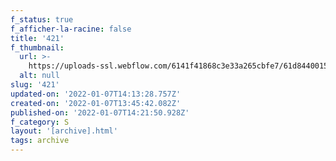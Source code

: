```yaml
---
f_status: true
f_afficher-la-racine: false
title: '421'
f_thumbnail:
  url: >-
    https://uploads-ssl.webflow.com/6141f41868c3e33a265cbfe7/61d84400152b652a406fa281_421.jpg
  alt: null
slug: '421'
updated-on: '2022-01-07T14:13:28.757Z'
created-on: '2022-01-07T13:45:42.082Z'
published-on: '2022-01-07T14:21:50.928Z'
f_category: S
layout: '[archive].html'
tags: archive
---
```



